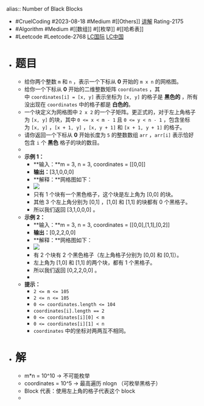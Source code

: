 alias:: Number of Black Blocks

- #CruelCoding #2023-08-18 #Medium #[[Others]] [讲解](https://youtu.be/N0Ul4FGT2nE) Rating-2175
- #Algorithm #Medium #[[数组]] #[[枚举]] #[[哈希表]]
- #Leetcode #Leetcode-2768 [LC国际](https://leetcode.com/problems/number-of-black-blocks/) [LC中国](https://leetcode.cn/problems/number-of-black-blocks/)
- # 题目
	- 给你两个整数 `m` 和 `n` ，表示一个下标从 **0** 开始的 `m x n` 的网格图。
	- 给你一个下标从 **0** 开始的二维整数矩阵 `coordinates` ，其中 `coordinates[i] = [x, y]` 表示坐标为 `[x, y]` 的格子是 **黑色的** ，所有没出现在 `coordinates` 中的格子都是 **白色的**。
	- 一个块定义为网格图中 `2 x 2` 的一个子矩阵。更正式的，对于左上角格子为 `[x, y]` 的块，其中 `0 <= x < m - 1` 且 `0 <= y < n - 1` ，包含坐标为 `[x, y]` ，`[x + 1, y]` ，`[x, y + 1]` 和 `[x + 1, y + 1]` 的格子。
	- 请你返回一个下标从 **0** 开始长度为 `5` 的整数数组 `arr` ，`arr[i]` 表示恰好包含 `i` 个 **黑色** 格子的块的数目。
	-
	- **示例 1：**
		- **输入：**m = 3, n = 3, coordinates = [[0,0]]
		- **输出：**[3,1,0,0,0]
		- **解释：**网格图如下：
		- ![](https://assets.leetcode.com/uploads/2023/06/18/screen-shot-2023-06-18-at-44656-am.png)
		- 只有 1 个块有一个黑色格子，这个块是左上角为 [0,0] 的块。
		- 其他 3 个左上角分别为 [0,1] ，[1,0] 和 [1,1] 的块都有 0 个黑格子。
		- 所以我们返回 [3,1,0,0,0] 。
	- **示例 2：**
		- **输入：**m = 3, n = 3, coordinates = [[0,0],[1,1],[0,2]]
		- **输出：**[0,2,2,0,0]
		- **解释：**网格图如下：
		- ![](https://assets.leetcode.com/uploads/2023/06/18/screen-shot-2023-06-18-at-45018-am.png)
		- 有 2 个块有 2 个黑色格子（左上角格子分别为 [0,0] 和 [0,1]）。
		- 左上角为 [1,0] 和 [1,1] 的两个块，都有 1 个黑格子。
		- 所以我们返回 [0,2,2,0,0] 。
		-
	- **提示：**
		- `2 <= m <= 105`
		- `2 <= n <= 105`
		- `0 <= coordinates.length <= 104`
		- `coordinates[i].length == 2`
		- `0 <= coordinates[i][0] < m`
		- `0 <= coordinates[i][1] < n`
		- `coordinates` 中的坐标对两两互不相同。
- # 解
	- m*n = 10^10 -> 不可能枚举
	- coordinates = 10^5 -> 最高遍历 nlogn （可枚举黑格子）
	- Block 代表：使用左上角的格子代表这个 block
	-